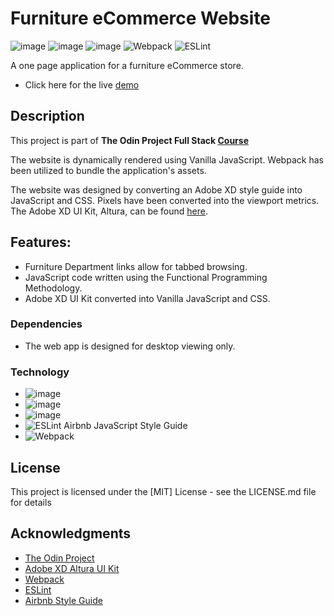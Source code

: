 # Furniture eCommerce Website
![image](https://img.shields.io/badge/JavaScript-323330?style=for-the-badge&logo=javascript&logoColor=F7DF1E) ![image](https://img.shields.io/badge/HTML5-E34F26?style=for-the-badge&logo=html5&logoColor=white) ![image](https://img.shields.io/badge/CSS3-1572B6?style=for-the-badge&logo=css3&logoColor=white) ![Webpack](https://img.shields.io/badge/webpack-%238DD6F9.svg?style=for-the-badge&logo=webpack&logoColor=black) ![ESLint](https://img.shields.io/badge/ESLint-4B3263?style=for-the-badge&logo=eslint&logoColor=white)

A one page application for a furniture eCommerce store. 

* Click here for the live [demo](https://earth-hominid.github.io/Furniture-Store/)

## Description

This project is part of **The Odin Project Full Stack [Course](https://www.theodinproject.com/paths/full-stack-javascript/courses/javascript/lessons/restaurant-page)**

The website is dynamically rendered using Vanilla JavaScript. Webpack has been utilized to bundle the application's assets.

The website was designed by converting an Adobe XD style guide into JavaScript and CSS.
Pixels have been converted into the viewport metrics. The Adobe XD UI Kit, Altura, can be found [here](https://www.adobe.com/ca/products/xd/features/ui-kits.html).

## Features:

* Furniture Department links allow for tabbed browsing. 
* JavaScript code written using the Functional Programming Methodology.
* Adobe XD UI Kit converted into Vanilla JavaScript and CSS.
 
### Dependencies

* The web app is designed for desktop viewing only. 

### Technology

* ![image](https://img.shields.io/badge/JavaScript-323330?style=for-the-badge&logo=javascript&logoColor=F7DF1E)
* ![image](https://img.shields.io/badge/HTML5-E34F26?style=for-the-badge&logo=html5&logoColor=white)
* ![image](https://img.shields.io/badge/CSS3-1572B6?style=for-the-badge&logo=css3&logoColor=white)
* ![ESLint](https://img.shields.io/badge/ESLint-4B3263?style=for-the-badge&logo=eslint&logoColor=white) Airbnb JavaScript Style Guide
* ![Webpack](https://img.shields.io/badge/webpack-%238DD6F9.svg?style=for-the-badge&logo=webpack&logoColor=black)

## License

This project is licensed under the [MIT] License - see the LICENSE.md file for details

## Acknowledgments

* [The Odin Project](https://www.theodinproject.com)
* [Adobe XD Altura UI Kit](https://www.adobe.com/ca/products/xd/features/ui-kits.html)
* [Webpack](https://webpack.js.org/)
* [ESLint](https://eslint.org/)
* [Airbnb Style Guide](https://github.com/airbnb/javascript)

